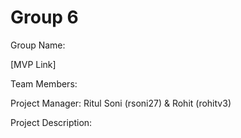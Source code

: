 # Group 6
Group Name:

[MVP Link]

Team Members: 

Project Manager: Ritul Soni (rsoni27) & Rohit (rohitv3)

Project Description: 
